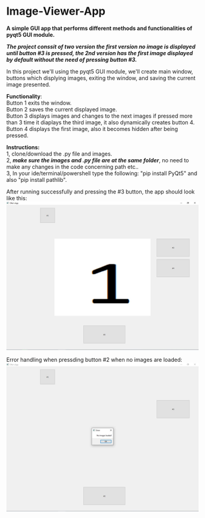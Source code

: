 # Image-Viewer-App
**A simple GUI app that performs different methods and functionalities of pyqt5 GUI module.**

***The project conssit of two version the first version no image is displayed until button #3 is pressed, the 2nd version has the first image displayed by default without the need of pressing button #3.***

In this project we'll using the pyqt5 GUI module, we'll create main window, buttons which displying images, exiting the window, and saving the current image presented.

**Functionality**:\
Button 1 exits the window.\
Button 2 saves the current displayed image.\
Button 3 displays images and changes to the next images if pressed more than 3 time it diaplays the third image, it also dynamically creates button 4.\
Button 4 displays the first image, also it becomes hidden after being pressed.

**Instructions:**\
1, clone/download the .py file and images.\
2, ***make sure the images and .py file are at the same folder***, no need to make any changes in the code concerning path etc..\
3, In your ide/terminal/powershell type the following: "pip install PyQt5" and also "pip install pathlib".

After running successfully and pressing the #3 button, the app should look like this:\
![alt text](https://github.com/ofhas/Image-Viewer-App/blob/main/readme_images/Capture11.JPG)

Error handling when pressding button #2 when no images are loaded:\
![alt text](https://github.com/ofhas/Image-Viewer-App/blob/main/readme_images/Capture111.JPG)
